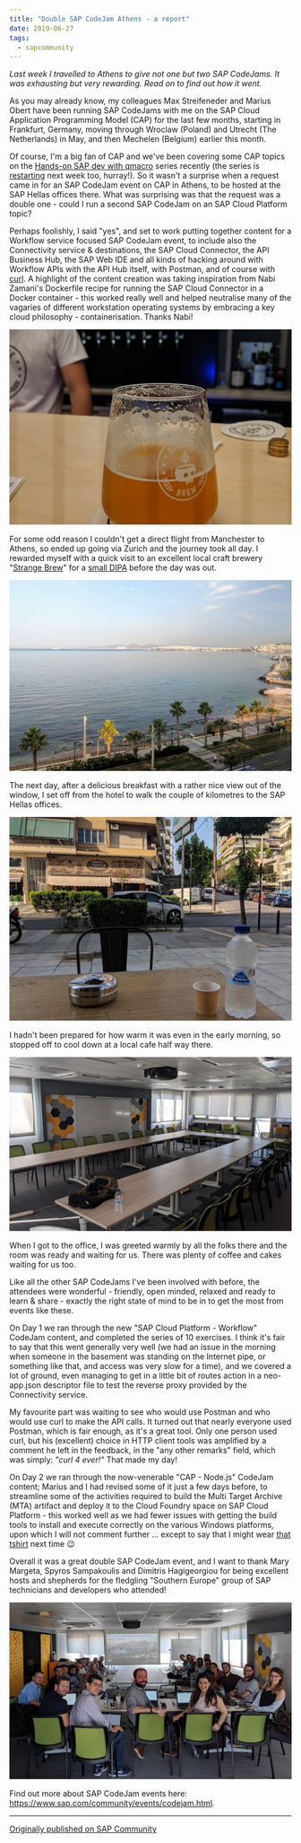 ```yaml
---
title: "Double SAP CodeJam Athens - a report"
date: 2019-06-27
tags:
  - sapcommunity
---
```

*Last week I travelled to Athens to give not one but two SAP CodeJams.
It was exhausting but very rewarding. Read on to find out how it went.*

As you may already know, my colleagues Max Streifeneder and Marius Obert have been
running SAP CodeJams with me on the SAP Cloud Application Programming
Model (CAP) for the last few months, starting in Frankfurt, Germany,
moving through Wroclaw (Poland) and Utrecht (The Netherlands) in May,
and then Mechelen (Belgium) earlier this month.

Of course, I'm a big fan of CAP and we've been covering some CAP
topics on the [Hands-on SAP dev with
qmacro](https://bit.ly/handsonsapdev) series recently (the series is
[restarting](/tweets/qmacro/status/1144232097747525632) next
week too, hurray!). So it wasn't a surprise when a request came in for
an SAP CodeJam event on CAP in Athens, to be hosted at the SAP Hellas
offices there. What was surprising was that the request was a double
one - could I run a second SAP CodeJam on an SAP Cloud Platform topic?

Perhaps foolishly, I said "yes", and set to work putting together
content for a Workflow service focused SAP CodeJam event, to include
also the Connectivity service & destinations, the SAP Cloud Connector,
the API Business Hub, the SAP Web IDE and all kinds of hacking around
with Workflow APIs with the API Hub itself, with Postman, and of course
with [curl](https://curl.haxx.se). A highlight of the content creation
was taking inspiration from Nabi Zamani's Dockerfile recipe for running
the SAP Cloud Connector in a Docker container - this worked really well
and helped neutralise many of the vagaries of different workstation
operating systems by embracing a key cloud philosophy -
containerisation. Thanks Nabi!

![](/images/2019/06/Screen-Shot-2019-06-27-at-14.50.02.png)

For some odd reason I couldn't get a direct flight from Manchester to
Athens, so ended up going via Zurich and the journey took all day. I
rewarded myself with a quick visit to an excellent local craft brewery
"[Strange Brew](http://strangebrew.gr/)" for a [small
DIPA](https://untappd.com/user/qmacro/checkin/765027188) before the day
was out.

![](/images/2019/06/Screen-Shot-2019-06-27-at-14.58.03.png)

The next day, after a delicious breakfast with a rather nice view out of
the window, I set off from the hotel to walk the couple of kilometres to
the SAP Hellas offices.

![](/images/2019/06/Screen-Shot-2019-06-27-at-14.47.04.jpg)

I hadn't been prepared for how warm it was even in the early morning,
so stopped off to cool down at a local cafe half way there.

![](/images/2019/06/Screen-Shot-2019-06-27-at-14.48.56.png)

When I got to the office, I was greeted warmly by all the folks there
and the room was ready and waiting for us. There was plenty of coffee
and cakes waiting for us too.

Like all the other SAP CodeJams I've been involved with before, the
attendees were wonderful - friendly, open minded, relaxed and ready to
learn & share - exactly the right state of mind to be in to get the most
from events like these.

On Day 1 we ran through the new "SAP Cloud Platform - Workflow"
CodeJam content, and completed the series of 10 exercises. I think it's
fair to say that this went generally very well (we had an issue in the
morning when someone in the basement was standing on the Internet pipe,
or something like that, and access was very slow for a time), and we
covered a lot of ground, even managing to get in a little bit of routes
action in a neo-app.json descriptor file to test the reverse proxy
provided by the Connectivity service.

My favourite part was waiting to see who would use Postman and who would
use curl to make the API calls. It turned out that nearly everyone used
Postman, which is fair enough, as it's a great tool. Only one person
used curl, but his (excellent) choice in HTTP client tools was amplified
by a comment he left in the feedback, in the "any other remarks"
field, which was simply: *"curl 4 ever!"* That made my day!

On Day 2 we ran through the now-venerable "CAP - Node.js" CodeJam
content; Marius and I had revised some of it just a few days before, to
streamline some of the activities required to build the Multi Target
Archive (MTA) artifact and deploy it to the Cloud Foundry space on SAP
Cloud Platform - this worked well as we had fewer issues with getting
the build tools to install and execute correctly on the various Windows
platforms, upon which I will not comment further \... except to say that
I might wear [that tshirt](/images/2019/06/does-not-work-on-windows.jpg) next time 😉

Overall it was a great double SAP CodeJam event, and I want to thank
Mary Margeta, Spyros Sampakoulis and Dimitris Hagigeorgiou for being
excellent hosts and shepherds for the fledgling "Southern Europe"
group of SAP technicians and developers who attended!

![](/images/2019/06/Screen-Shot-2019-06-27-at-15.51.33.png)

Find out more about SAP CodeJam events here:
<https://www.sap.com/community/events/codejam.html>.

---

[Originally published on SAP Community](https://community.sap.com/t5/technology-blogs-by-sap/double-sap-codejam-athens-a-report/ba-p/13422986)
